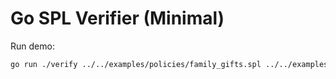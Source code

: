 # Go SPL Verifier (Minimal)

Run demo:
```bash
go run ./verify ../../examples/policies/family_gifts.spl ../../examples/requests/gift_50_niece.json
```
